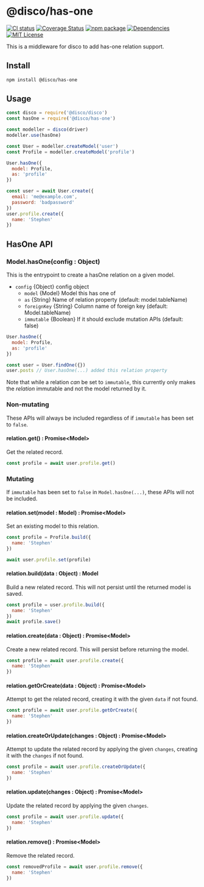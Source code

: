 # @disco/has-one

[![CI status](https://github.com/discorm/has-one/workflows/ci/badge.svg)](https://github.com/discorm/has-one/actions?query=workflow%3Aci+branch%3Amaster)
[![Coverage Status](https://coveralls.io/repos/discorm/has-one/badge.png)](https://coveralls.io/r/discorm/has-one)
[![npm package](https://img.shields.io/npm/v/@disco/has-one)](https://npmjs.com/package/@disco/has-one)
[![Dependencies](https://img.shields.io/david/discorm/has-one)](https://david-dm.org/discorm/has-one)
[![MIT License](https://img.shields.io/npm/l/@disco/has-one)](./LICENSE)

This is a middleware for disco to add has-one relation support.

## Install

```sh
npm install @disco/has-one
```

## Usage

```js
const disco = require('@disco/disco')
const hasOne = require('@disco/has-one')

const modeller = disco(driver)
modeller.use(hasOne)

const User = modeller.createModel('user')
const Profile = modeller.createModel('profile')

User.hasOne({
  model: Profile,
  as: 'profile'
})

const user = await User.create({
  email: 'me@example.com',
  password: 'badpassword'
})
user.profile.create({
  name: 'Stephen'
})
```

## HasOne API

### Model.hasOne(config : Object)
This is the entrypoint to create a hasOne relation on a given model.

* `config` {Object} config object
  * `model` {Model} Model this has one of
  * `as` {String} Name of relation property (default: model.tableName)
  * `foreignKey` {String} Column name of foreign key (default: Model.tableName)
  * `immutable` {Boolean} If it should exclude mutation APIs (default: false)

```js
User.hasOne({
  model: Profile,
  as: 'profile'
})

const user = User.findOne({})
user.posts // User.hasOne(...) added this relation property
```

Note that while a relation _can_ be set to `immutable`, this currently only makes the _relation_ immutable and not the model returned by it.

### Non-mutating

These APIs will always be included regardless of if `immutable` has been set to `false`.

#### relation.get() : Promise\<Model>

Get the related record.

```js
const profile = await user.profile.get()
```

### Mutating

If `immutable` has been set to `false` in `Model.hasOne(...)`, these APIs will not be included.

#### relation.set(model : Model) : Promise\<Model>

Set an existing model to this relation.

```js
const profile = Profile.build({
  name: 'Stephen'
})

await user.profile.set(profile)
```

#### relation.build(data : Object) : Model

Build a new related record. This will not persist until the returned model is saved.

```js
const profile = user.profile.build({
  name: 'Stephen'
})
await profile.save()
```

#### relation.create(data : Object) : Promise\<Model>

Create a new related record. This will persist before returning the model.

```js
const profile = await user.profile.create({
  name: 'Stephen'
})
```

#### relation.getOrCreate(data : Object) : Promise\<Model>

Attempt to get the related record, creating it with the given `data` if not found.

```js
const profile = await user.profile.getOrCreate({
  name: 'Stephen'
})
```

#### relation.createOrUpdate(changes : Object) : Promise\<Model>

Attempt to update the related record by applying the given `changes`, creating it with the `changes` if not found.

```js
const profile = await user.profile.createOrUpdate({
  name: 'Stephen'
})
```

#### relation.update(changes : Object) : Promise\<Model>

Update the related record by applying the given `changes`.

```js
const profile = await user.profile.update({
  name: 'Stephen'
})
```

#### relation.remove() : Promise\<Model>

Remove the related record.

```js
const removedProfile = await user.profile.remove({
  name: 'Stephen'
})
```
